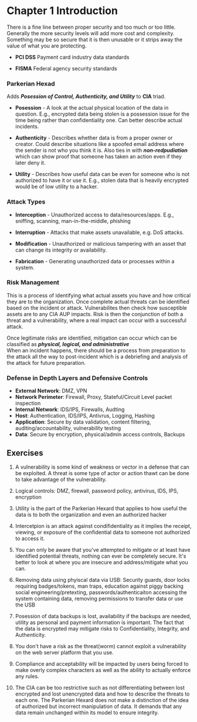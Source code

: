 # Chapter 1 Introduction 

There is a fine line between proper security and too much or too little.  Generally the more security levels will add more cost and complexity.  Something may be so secure that it is then unusable or it strips away the value of what you are protecting.  

- **PCI DSS** Payment card industry data standards  

- **FISMA** Federal agency security standards  

### Parkerian Hexad  

Adds ***Posession of Control, Authenticity, and Utility*** to **CIA** triad.  

- **Posession** - A look at the actual physical location of the data in question.  E.g., encrypted data being stolen is a possession issue for the time being rather than confidentiality one.  Can better describe actual incidents.  

- **Authenticity** - Describes whether data is from a proper owner or creator.  Could describe situations like a spoofed email address where the sender is not who you think it is.  Also ties in with ***non-redpudiation*** which can show proof that someone has taken an action even if they later deny it.  

- **Utility** - Describes how useful data can be even for someone who is not authorized to have it or use it.  E.g., stolen data that is heavily encrypted would be of low utility to a hacker.  

### Attack Types  

- **Interception** - Unauthorized access to data/resources/apps.  E.g., sniffing, scanning, man-in-the-middle, phishing  

- **Interruption** - Attacks that make assets unavailable, e.g. DoS attacks.  

- **Modification** - Unauthorized or malicious tampering with an asset that can change its integrity or availability.  

- **Fabrication** - Generating unauthorized data or processes within a system.  

### Risk Management  

This is a process of identifying what actual assets you have and how critical they are to the organization. Once complete actual threats can be identified based on the incident or attack. Vulnerabilites then check how susceptible assets are to any CIA AUP impacts.  Risk is then the conjunction of both a threat and a vulnerability, where a real impact can occur with a successful attack.

Once legitimate risks are identified, mitigation can occur which can be classified as ***physical, logical, and administrative***  
When an incident happens, there should be a process from preparation to the attack all the way to post-incident which is a debriefing and analysis of the attack for future preparation.  

### Defense in Depth Layers and Defensive Controls  

-	**External Network**:	DMZ, VPN  
-	**Network Perimeter**:	Firewall, Proxy, Stateful/Circuit Level packet inspection  
-	**Internal Network**:	IDS/IPS, Firewalls, Audting  
-	**Host**:	Authentication, IDS/IPS, Antivrus, Logging, Hashing  
-	**Application**:	Secure by data validation, content filtering, auditing/accountability, vulnerability testing  
-	**Data**:	Secure by encryption, physical/admin access controls, Backups      


## Exercises  

1.	A vulnerability is some kind of weakness or vector in a defense that can be exploited.  A threat is some type of actor or action thawt can be done to take advantage of the vulnerability.  

2.	Logical controls: DMZ, firewall, password policy, antivirus, IDS, IPS, encryption  

3.  Utility is the part of the Parkerian Hexard that applies to how useful the data is to both the organization and even an authorized hacker  

4.	Intercetpion is an attack against condifidentiality as it implies the receipt, viewing, or exposure of the confidential data to someone not authorized to access it.  

5.	You can only be aware that you've attempted to mitigate or at least have identified potential threats, nothing can ever be completely secure.  It's better to look at where you are insecure and address/mitigate what you can.  

6.	Removing data using phyiscal data via USB: Security guards, door locks requiring badges/tokens, man traps, education against piggy backing social engineering/pretexting, passwords/authenticaiton accessing the system containing data, removing permissions to transfer data or use the USB  

7. Posession of data backups is lost, availability if the backups are needed, utility as personal and payment information is important.  The fact that the data is encrypted may mitigate risks to Confidentiality, Integrity, and Authenticity.  

8.	You don't have a risk as the threat(worm) cannot exploit a vulnerability on the web server platform that you use.  

9.	Compliance and acceptability will be impacted by users being forced to make overly complex characters as well as the ability to actually enforce any rules.  

10.	The CIA can be too restrictive such as not differentiating between lost encrypted and lost unencrypted data and how to describe the threats to each one.  The Parkerian Hexard does not make a distinction of the idea of authorized but incorrect manipulation of data.  It demands that any data remain unchanged within its model to ensure integrity.  

